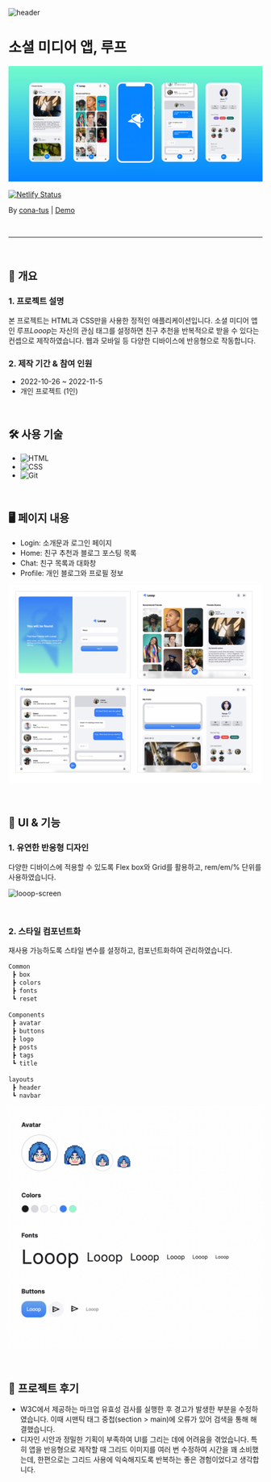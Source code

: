 ![header](https://capsule-render.vercel.app/api?type=waving&color=0884ff&height=300&section=header&text=Looop&fontSize=90&fontColor=ffffff&animation=fadeIn&fontAlignY=38&desc=Social%20media%20App%20using%20HTML%20and%20CSS&descAlignY=55&descAlign=62)

# 소셜 미디어 앱, 루프

![Looop Image](./assets/looop-device.jpg)

[![Netlify Status](https://api.netlify.com/api/v1/badges/d879ebd0-f008-4380-9b8e-3dbc717d3a8a/deploy-status)](https://app.netlify.com/sites/conatus-looop/deploys)

By [cona-tus](https://github.com/cona-tus) | [Demo](https://conatus-looop.netlify.app/)

<br/>

---

<br/>

## 📌 개요

### 1. 프로젝트 설명

본 프로젝트는 HTML과 CSS만을 사용한 정적인 애플리케이션입니다. 소셜 미디어 앱인 루프<i>Looop</i>는 자신의 관심 태그를 설정하면 친구 추천을 반복적으로 받을 수 있다는 컨셉으로 제작하였습니다. 웹과 모바일 등 다양한 디바이스에 반응형으로 작동합니다.

### 2. 제작 기간 & 참여 인원

- 2022-10-26 ~ 2022-11-5
- 개인 프로젝트 (1인)

<br/>

## 🛠 사용 기술

- ![HTML](<https://img.shields.io/badge/HTML5-rgb(211,88,53)?style=flat&logo=HTML5&logoColor=ffffff>)
- ![CSS](<https://img.shields.io/badge/css-rgb(55,113,181)?style=flat&logo=css3&logoColor=ffffff>)
- ![Git](https://img.shields.io/badge/Git-f05032?style=flat&logo=git&logoColor=ffffff)

<br/>

## 🖥 페이지 내용

- Login: 소개문과 로그인 페이지
- Home: 친구 추천과 블로그 포스팅 목록
- Chat: 친구 목록과 대화창
- Profile: 개인 블로그와 프로필 정보

![Screens](./assets/screens.jpg)

<br/>

## 🎨 UI & 기능

### 1. 유연한 반응형 디자인

다양한 디바이스에 적용할 수 있도록 Flex box와 Grid를 활용하고, rem/em/% 단위를 사용하였습니다.

![looop-screen](https://user-images.githubusercontent.com/90844424/200101231-6148d0e2-476b-4aca-9456-2e911f2ec7c7.gif)

<br/>

### 2. 스타일 컴포넌트화

재사용 가능하도록 스타일 변수를 설정하고, 컴포넌트화하여 관리하였습니다.

```
Common
 ┣ box
 ┣ colors
 ┣ fonts
 ┗ reset

Components
 ┣ avatar
 ┣ buttons
 ┣ logo
 ┣ posts
 ┣ tags
 ┗ title

layouts
 ┣ header
 ┗ navbar
```

![Components](./assets/variables.png)

<br/>

## 🎯 프로젝트 후기

- W3C에서 제공하는 마크업 유효성 검사를 실행한 후 경고가 발생한 부분을 수정하였습니다. 이때 시맨틱 태그 중첩(section > main)에 오류가 있어 검색을 통해 해결했습니다.
- 디자인 시안과 정밀한 기획이 부족하여 UI를 그리는 데에 어려움을 겪었습니다. 특히 앱을 반응형으로 제작할 때 그리드 이미지를 여러 번 수정하여 시간을 꽤 소비했는데, 한편으로는 그리드 사용에 익숙해지도록 반복하는 좋은 경험이었다고 생각합니다.

<br/>
<br/>
